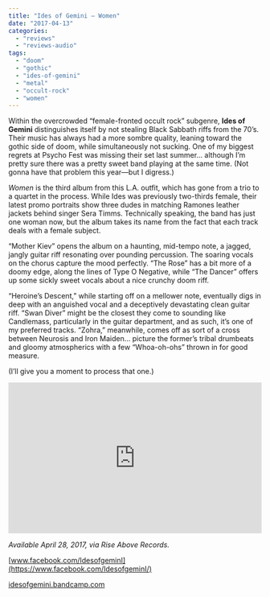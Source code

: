 ```yaml
---
title: "Ides of Gemini – Women"
date: "2017-04-13"
categories: 
  - "reviews"
  - "reviews-audio"
tags: 
  - "doom"
  - "gothic"
  - "ides-of-gemini"
  - "metal"
  - "occult-rock"
  - "women"
---
```


Within the overcrowded “female-fronted occult rock” subgenre, **Ides of Gemini** distinguishes itself by not stealing Black Sabbath riffs from the 70’s. Their music has always had a more sombre quality, leaning toward the gothic side of doom, while simultaneously not sucking. One of my biggest regrets at Psycho Fest was missing their set last summer… although I’m pretty sure there was a pretty sweet band playing at the same time. (Not gonna have that problem this year—but I digress.)

_Women_ is the third album from this L.A. outfit, which has gone from a trio to a quartet in the process. While Ides was previously two-thirds female, their latest promo portraits show three dudes in matching Ramones leather jackets behind singer Sera Timms. Technically speaking, the band has just one woman now, but the album takes its name from the fact that each track deals with a female subject.

“Mother Kiev” opens the album on a haunting, mid-tempo note, a jagged, jangly guitar riff resonating over pounding percussion. The soaring vocals on the chorus capture the mood perfectly. “The Rose” has a bit more of a doomy edge, along the lines of Type O Negative, while “The Dancer” offers up some sickly sweet vocals about a nice crunchy doom riff.

“Heroine’s Descent,” while starting off on a mellower note, eventually digs in deep with an anguished vocal and a deceptively devastating clean guitar riff. “Swan Diver” might be the closest they come to sounding like Candlemass, particularly in the guitar department, and as such, it’s one of my preferred tracks. “Zohra,” meanwhile, comes off as sort of a cross between Neurosis and Iron Maiden… picture the former’s tribal drumbeats and gloomy atmospherics with a few “Whoa-oh-ohs” thrown in for good measure.

(I’ll give you a moment to process that one.)

<iframe src="https://w.soundcloud.com/player/?url=https%3A//api.soundcloud.com/tracks/315257001&amp;auto_play=false&amp;hide_related=false&amp;show_comments=true&amp;show_user=true&amp;show_reposts=false&amp;visual=true" width="100%" height="300" frameborder="no" scrolling="no"></iframe>

_Available April 28, 2017, via Rise Above Records._

[www.facebook.com/IdesofgeminI](https://www.facebook.com/IdesofgeminI/)

[idesofgemini.bandcamp.com](https://idesofgemini.bandcamp.com/)
